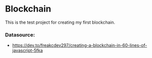 # Blockchain

This is the test project for creating my first blockchain.

### Datasource:

- https://dev.to/freakcdev297/creating-a-blockchain-in-60-lines-of-javascript-5fka
